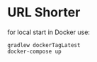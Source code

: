 # URL Shorter 

for local start in Docker use:

````
gradlew dockerTagLatest
docker-compose up
````

